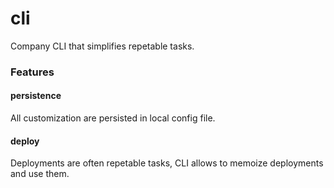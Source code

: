 # cli
Company CLI that simplifies repetable tasks.

### Features

#### persistence
All customization are persisted in local config file.

#### deploy
Deployments are often repetable tasks, CLI allows to memoize deployments and use them.